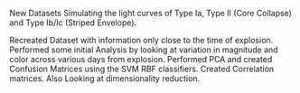 New Datasets Simulating the light curves of Type Ia, Type II (Core Collapse) and Type Ib/Ic (Striped Envelope).

Recreated Dataset with information only close to the time of explosion.
Performed some initial Analysis by looking at variation in magnitude and color across various days from explosion.
Performed PCA and created Confusion Matrices using the SVM RBF classifiers.
Created Correlation matrices.
Also Looking at dimensionality reduction.
